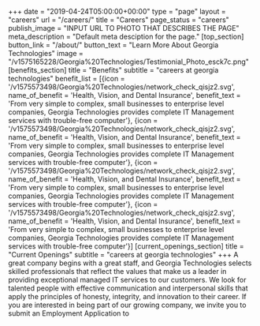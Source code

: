 +++
date = "2019-04-24T05:00:00+00:00"
type = "page"
layout = "careers"
url = "/careers/"
title = "Careers"
page_status = "careers"
publish_image = "INPUT URL TO PHOTO THAT DESCRIBES THE PAGE"
meta_description = "Default meta desciption for the page."
[top_section]
button_link = "/about/"
button_text = "Learn More About Georgia Technologies"
image = "/v1575165228/Georgia%20Technologies/Testimonial_Photo_esck7c.png"
[benefits_section]
title = "Benefits"
subtitle = "careers at georgia technologies"
benefit_list = [{icon = '/v1575573498/Georgia%20Technologies/network_check_qisjz2.svg', name_of_benefit = 'Health, Vision, and Dental Insurance', benefit_text = 'From very simple to complex, small businesses to enterprise level companies, Georgia Technologies provides complete IT Management services with trouble-free computer'}, {icon = '/v1575573498/Georgia%20Technologies/network_check_qisjz2.svg', name_of_benefit = 'Health, Vision, and Dental Insurance', benefit_text = 'From very simple to complex, small businesses to enterprise level companies, Georgia Technologies provides complete IT Management services with trouble-free computer'}, {icon = '/v1575573498/Georgia%20Technologies/network_check_qisjz2.svg', name_of_benefit = 'Health, Vision, and Dental Insurance', benefit_text = 'From very simple to complex, small businesses to enterprise level companies, Georgia Technologies provides complete IT Management services with trouble-free computer'}, {icon = '/v1575573498/Georgia%20Technologies/network_check_qisjz2.svg', name_of_benefit = 'Health, Vision, and Dental Insurance', benefit_text = 'From very simple to complex, small businesses to enterprise level companies, Georgia Technologies provides complete IT Management services with trouble-free computer'}]
[current_openings_section]
title = "Current Openings"
subtitle = "careers at georgia technologies"
+++
A great company begins with a great staff, and Georgia Technologies selects skilled professionals that reflect the values that make us a leader in providing exceptional managed IT services to our customers. We look for talented people with effective communication and interpersonal skills that apply the principles of honesty, integrity, and innovation to their career. If you are interested in being part of our growing company, we invite you to submit an Employment Application to